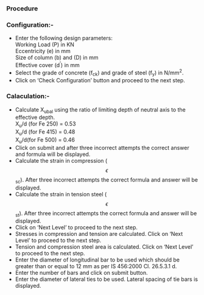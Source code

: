 ### Procedure 

### Configuration:-
- Enter the following design parameters:<br>
Working Load (P) in KN<br>
Eccentricity (e) in mm<br>
Size of column (b) and (D) in mm<br>
Effective cover (d<sup>’</sup>) in mm<br>
- Select the grade of concrete (f<sub>ck</sub>) and grade of steel (f<sub>y</sub>) in N/mm<sup>2</sup>.
- Click on ‘Check Configuration’ button and proceed to the next step.
 
### Calaculation:-
-	Calculate X<sub>ubal</sub> using the ratio of limiting depth of neutral axis to the effective depth.<br>
	X<sub>u</sub>/d (for Fe 250) = 0.53<br>
	X<sub>u</sub>/d (for Fe 415) = 0.48<br>
	X<sub>u</sub>/d(for Fe 500) = 0.46<br>
-	Click on submit and after three incorrect attempts the correct answer and formula will be displayed.
-	Calculate the strain in compression ($$\epsilon$$<sub>sc</sub>). After three incorrect attempts the correct formula and answer will be displayed.
-	Calculate the strain in tension steel ($$\epsilon$$<sub>st</sub>). After three incorrect attempts the correct formula and answer will be displayed.
-	Click on ‘Next Level’ to proceed to the next step.
-	Stresses in compression and tension are calculated. Click on ‘Next Level’ to proceed to the next step.
-	Tension and compression steel area is calculated. Click on ‘Next Level’ to proceed to the next step.
-	Enter the diameter of longitudinal bar to be used which should be greater than or equal to 12 mm as per IS 456:2000 Cl. 26.5.3.1 d.
-	Enter the number of bars and click on submit button.
-	Enter the diameter of lateral ties to be used. Lateral spacing of tie bars is displayed.

